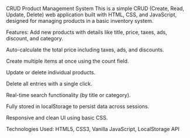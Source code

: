 
CRUD Product Management System
This is a simple CRUD (Create, Read, Update, Delete) web application built with HTML, CSS, and JavaScript, designed for managing products in a basic inventory system.

Features:
Add new products with details like title, price, taxes, ads, discount, and category.

Auto-calculate the total price including taxes, ads, and discounts.

Create multiple items at once using the count field.

Update or delete individual products.

Delete all entries with a single click.

Real-time search functionality (by title or category).

Fully stored in localStorage to persist data across sessions.

Responsive and clean UI using basic CSS.

Technologies Used:
HTML5, CSS3, Vanilla JavaScript, LocalStorage API


